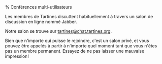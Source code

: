 % Conférences multi-utilisateurs

Les membres de Tartines discuttent habituellement à travers un salon de discussion en ligne nommé Jabber.

Notre salon se trouve sur <a href="xmpp:tartines@chat.tartines.org?join">tartines@chat.tartines.org</a>.

Bien que n'importe qui puisse le rejoindre, c'est un salon privé, et vous
pouvez être appelés à partir à n'importe quel moment tant que vous n'êtes
pas un membre permanent. Essayez de ne pas laisser une mauvaise impression !

